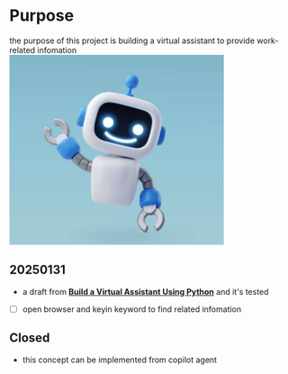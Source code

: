 # Purpose
the purpose of this project is building a virtual assistant to provide work-related infomation
<img align="justify" src="irobot.JPG" alt="iamrobot" style="width🈴%">

## 20250131
* a draft from [**Build a Virtual Assistant Using Python**](https://www.geeksforgeeks.org/build-a-virtual-assistant-using-python/) and it's tested
- [ ] open browser and keyin keyword to find related infomation

## Closed
* this concept can be implemented from copilot agent
